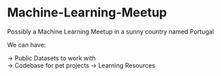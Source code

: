 # Machine-Learning-Meetup
Possibly a Machine Learning Meetup in a sunny country named Portugal

We can have:

-> Public Datasets to work with   
-> Codebase for pet projects 
-> Learning Resources
